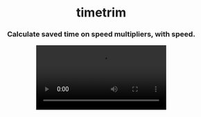 <div align="center">

# timetrim
### Calculate saved time on speed multipliers, with speed.

![](assets/demo.mov)

</div>
